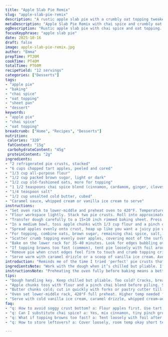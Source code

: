 ```yaml
---
title: "Apple Slab Pie Remix"
slug: "apple-slab-pie-remix"
description: "A rustic apple slab pie with a crumbly oat topping tweaked for deeper spice and crunch. Uses a full sheet pan approach to simplify assembly and delivers a golden crust with soft, tender apples inside. The topping swapped out pumpkin pie spice for chai blend—adds unexpected warmth. Adjusted bake times slightly and reordered steps for faster prep. Notes on dough handling and signals for doneness help avoid soggy bottoms or overbaked edges. Ideal for 12 servings. A dessert that sings in your oven, filling the kitchen with fragranced steam and buttery aroma."
metaDescription: "Apple Slab Pie Remix with chai spice and crumbly oat topping. Rustic, golden crust, tender tart apples, simple sheet pan prep. Serves 12, warm and fragrant."
ogDescription: "Rustic apple slab pie with chai spice and oat topping. Golden crust, juicy apples. Easy sheet pan bake for 12 servings, warmly spiced and textured."
focusKeyphrase: "apple slab pie"
date: 2025-10-16
draft: false
image: apple-slab-pie-remix.jpg
author: "Emma"
prepTime: PT20M
cookTime: PT40M
totalTime: PT60M
recipeYield: "12 servings"
categories: ["Desserts"]
tags:
- "apple pie"
- "baking"
- "chai spice"
- "oat topping"
- "sheet pan"
- "dessert"
keywords:
- "apple pie"
- "chai spice"
- "oat topping"
breadcrumb: ["Home", "Recipes", "Desserts"]
nutrition: 
 calories: "320"
 fatContent: "15g"
 carbohydrateContent: "45g"
 proteinContent: "2g"
ingredients:
- "2 refrigerated pie crusts, stacked"
- "6 cups chopped tart apples, peeled and cored"
- "1/3 cup all-purpose flour"
- "1/2 cup packed brown sugar, light or dark"
- "1/2 cup old-fashioned oats, more for topping"
- "1 1/2 teaspoons chai spice blend (cinnamon, cardamom, ginger, cloves)"
- "1/4 teaspoon salt"
- "1/2 cup unsalted cold butter, cubed"
- "Caramel sauce, whipped cream or vanilla ice cream to serve"
instructions:
- "Set oven rack to lower-middle and preheat oven to 420°F. Temperature tweak helps avoid burnt edges while baking long enough for tender apples."
- "Flour workspace lightly. Stack two pie crusts. Roll into approximately a 17×12 inch rectangle, generous but don’t over thin; this prevents holes."
- "Transfer dough carefully to a 15×10 inch rimmed baking sheet. Press dough into corners and edges snugly. Fold excess dough over to create a rustic, uneven border—skip the perfect symmetry."
- "In a medium bowl, toss apple chunks with 1/3 cup flour and a pinch of the chai blend for deeper spice inside filling."
- "Spread apples evenly onto crust, heap up like you want a juicy pie without leaks."
- "For topping, combine oats, brown sugar, remaining chai spice, salt, and flour. Add cold butter cubes. Using a pastry cutter or two forks, cut butter until mixture clumps into coarse crumbs. Don’t pulverize; texture matters here."
- "Scatter crumb topping evenly over apples, covering most of the surface but allow some apples to peek."
- "Bake on the lower rack for 35-40 minutes. Look for edges bubbling over, crust turning golden-brown, bubbles in apple juices starting to caramelize."
- "If topping browns too fast (common), tent pie loosely with foil around 30 minutes mark. This prevents burnt sugar while apples soften fully."
- "Remove pie when crust edges feel firm to touch and crumb topping crisp. Let cool on wire rack at least 20 minutes to thicken filling and set structure before cutting."
- "Serve warm with caramel drizzle or a scoop of vanilla ice cream. Avoid soggy leftovers by reheating gently or toasting slices."
introduction: "Reminds me of the time I tried 'perfect' pie crusts that cracked like dry autumn leaves. Forget the overwork; layering the crusts, rolling with gentle pressure—now that’s where the magic starts. Noticing how the dough behaves—too cold it cracks, too warm it sticks—is huge. Apples are king here, tart and chunky enough to hold shape but not drywall your mouth. The chai twist gives a warm, unexpected aroma that grabs your attention as the pie bakes in the oven, filling the room with spice and caramel notes. I swapped the typical pumpkin pie spice for chai blend—adds a little zing I never thought a simple apple pie would need. Oats in the topping? Crucial. They bring a toothsome crunch, the contrast between soft apples and crisp top is everything. Timing changes by a few minutes allow the pie to cook fully without turning edges into burned regret. If you ever rushed through glazing or skipping the chilling steps constantly, this technique saves you from soggy hell. Every bite a reminder that rustic doesn’t mean sloppy but intentional. The best bit? Serves a hungry crowd without fuss."
ingredientsNote: "Work with the dough when it’s chilled but pliable. If your kitchen is warm, pop it back in the fridge before rolling. Substitute solid butter with cold coconut oil for a slightly different crisp texture and hint of tropical flavor. If you can’t find a chai blend, combine cinnamon, a tiny pinch of ground cloves, and cardamom manually. Apples: tart types like Granny Smith or Braeburn hold shape best; softer or sweet apples can turn mushy quickly, so balance or toss in half tart with half sweeter. Brown sugar makes for moist topping, but swap 1:1 with coconut sugar if you want a less intense molasses flavor. Oats should be old-fashioned, not quick oats, to keep the crumble texture noticeable. A rimmed baking sheet acts as the ‘pan’ here, skip the pie plate—saves time and ensures edges cook evenly without collapsing. Keep extra flour handy when rolling; dough sticking to surface? Scatter more, dust working surface but avoid overusing flour as it dries the dough out."
instructionsNote: "Preheating the oven fully before baking means a better crust rise and crispness. Rolled dough thickness around 1/8 inch is a sweet spot—too thin causes tears, too thick leads to heavy crust. Folding over excess dough forms a barrier keeps filling contained; a rustic edge is visually forgiving, don’t aim for neatness. Toss apples first with flour and some spices—it prevents juices from leaking into crust and turning it soggy. Crumb topping: cold butter is your best friend; warm butter makes the mixture greasy and clumpy instead of crumbly. Use two forks or pastry cutters to shred butter into flour mixture quickly. While baking, keep an eye around 30 minutes—when aroma deepens and bubbling appears, check topping color. Tent foil loosely if too dark but pie not done inside. Cooling time is non-negotiable; cutting a warm slab pie will cause filling to run everywhere—a mess. Use a sharp, sturdy knife, press down firmly for clean slices. Serving hot with melty ice cream or drizzle of store-bought caramel sauce elevates the contrast between warm spices and cold creaminess. Leftover pies reheat well in oven at low temp to maintain crunch."
tips:
- "Dough handling key. Keep chilled but pliable. Too cold? Cracks, breaks. Too warm? Sticks like crazy. Roll gently, 1/8 inch thickness is gold. Dust workspace lightly; resist overflour or dough dries. Stack crusts first, no mess later. Rustic border means folding excess, no neat edges needed, let it breath."
- "Apple chunks toss with flour and a pinch chai blend before piling. Stops juices from leaking, avoids soggy edges. Tart apples hold shape better; mix sweet and tart if needed. Brown sugar in topping gives moistness; swap 1:1 coconut sugar if molasses intensity not wanted. Oats old-fashioned only; quick oats turn pasty, no crunch."
- "Butter chunks cold; cut in quickly with forks or pastry cutter till clumpy crumbs. Avoid overworking or warm butter will grease up, ruin crumble texture. Scatter topping mostly over apples but let some peek for texture contrast. Look for bubbling edges on crust as time marker; aroma deepens around 30 mins, that’s point to check topping color and tent foil."
- "Oven set lower-middle rack, 420°F full preheat. Higher temp needed for crust rise but risk edge burn high. Watch closely. If edges brown too fast, tent tent foil loosely around 30 mins—keep crust golden, apples softening inside. Cool on wire rack 20+ mins or filling runs. Sharp sturdy knife for clean slices — pressing down, no sawing motions."
- "Serve with cold vanilla ice cream, caramel drizzle, whipped cream—adds texture contrast with warm pie. Leftovers reheat gently in oven low temp to keep topping crisp. Skip microwave to avoid soggy mess. Use rimmed baking sheet not pie plate; spreads heat evenly, edges cook without collapsing."
faq:
- "q: How to avoid soggy crust bottom? a: Flour apples first. Use tart apples. Chill dough well. Bake fully on lower rack. Tent foil if edges brown early. Don’t rush cooling. Crisp crust needs patience. Extra dust surface flour when rolling stops wet dough."
- "q: Can I substitute chai spice? a: Yes, mix cinnamon, tiny pinch ground cloves, and cardamom. Use sparingly. Pumpkin pie spice swaps but changes aroma greatly. Chai brings warmth, different notes. Experiment but keep balance, don’t overpower apples’ natural tartness."
- "q: What if topping browns too fast? a: Tent loosely with foil after 25-30 mins. Oven can be uneven, some racks bake hotter. Foil shields from direct heat but lets steam escape. Avoid thick foil cover or pie steams soggy. Rotate pan if needed. Watch aroma and bubbling edges for doneness clues."
- "q: How to store leftovers? a: Cover loosely, room temp okay short term but fridge best for next day. Reheat in oven at 300-325°F; keeps topping crunchy. Avoid microwave; mushy. Freeze wrapped airtight; thaw and warm gently. Texture changes but flavor holds. Beware reheating times vary with slice thickness."

---
```

